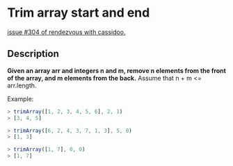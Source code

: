 # Trim array start and end

[issue #304 of rendezvous with cassidoo.](https://buttondown.email/cassidoo/archive/5922/)

## Description

**Given an array arr and integers n and m, remove n elements from the front of the array, and m elements from the back.**
Assume that n + m <= arr.length.

Example:

```ts
> trimArray([1, 2, 3, 4, 5, 6], 2, 1)
> [3, 4, 5]

> trimArray([6, 2, 4, 3, 7, 1, 3], 5, 0)
> [1, 3]

> trimArray([1, 7], 0, 0)
> [1, 7]
```
